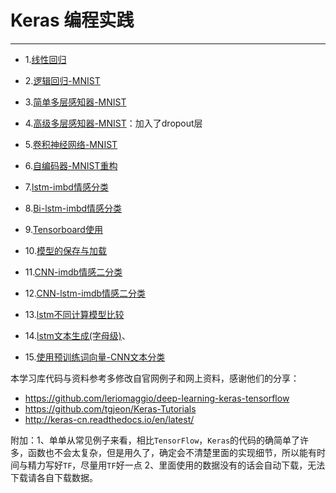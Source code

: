 # Keras 编程实践
---

-  1.[线性回归](./notes/01_linear_regression.ipynb)

-  2.[逻辑回归-MNIST](./notes/02_logistic_regression.ipynb)

-  3.[简单多层感知器-MNIST](./notes/03_net.ipynb)

-  4.[高级多层感知器-MNIST](./notes/04_modern_net.ipynb)：加入了dropout层

-  5.[卷积神经网络-MNIST](./notes/05_convolutional_net.ipynb)

-  6.[自编码器-MNIST重构](./notes/06_autoencoder.ipynb)

-  7.[lstm-imbd情感分类](./notes/07_lstm.ipynb)

-  8.[Bi-lstm-imbd情感分类](./notes/08_bilstm.ipynb)

-  9.[Tensorboard使用](./notes/09_tensorboard.ipynb)

-  10.[模型的保存与加载](./notes/10_save_restore_net.ipynb)

-  11.[CNN-imdb情感二分类](./notes/11_cnn_imdb.ipynb)

-  12.[CNN-lstm-imdb情感二分类](./notes/12_cnn_bilstm.ipynb)

-  13.[lstm不同计算模型比较](./notes/13_batch_batchmark.ipynb)

-  14.[lstm文本生成(字母级)](./notes/14_lstm_generation.ipynb)、

 - 15.[使用预训练词向量-CNN文本分类](./notets/15_pretrained_word_embeddings.ipynb)

本学习库代码与资料参考多修改自官网例子和网上资料，感谢他们的分享：

- https://github.com/leriomaggio/deep-learning-keras-tensorflow
- https://github.com/tgjeon/Keras-Tutorials
- http://keras-cn.readthedocs.io/en/latest/

附加：1、单单从常见例子来看，相比`TensorFlow`，`Keras`的代码的确简单了许多，函数也不会太复杂，但是用久了，确定会不清楚里面的实现细节，所以能有时间与精力写好`TF`，尽量用`TF`好一点
2、里面使用的数据没有的话会自动下载，无法下载请各自下载数据。